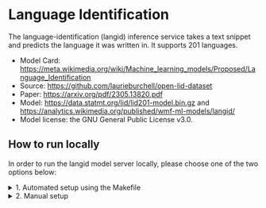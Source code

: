 # Language Identification

The language-identification (langid) inference service takes a text snippet and predicts the language it was written in. It supports 201 languages.

* Model Card: https://meta.wikimedia.org/wiki/Machine_learning_models/Proposed/Language_Identification
* Source: https://github.com/laurieburchell/open-lid-dataset
* Paper: https://arxiv.org/pdf/2305.13820.pdf
* Model: https://data.statmt.org/lid/lid201-model.bin.gz and
 https://analytics.wikimedia.org/published/wmf-ml-models/langid/
* Model license: the GNU General Public License v3.0.


## How to run locally
In order to run the langid model server locally, please choose one of the two options below:

<details>
<summary>1. Automated setup using the Makefile</summary>

### 1.1. Build
In the first terminal run:
```console
make language-identification
```
This build process will set up: a Python venv, install dependencies, download the model(s), and run the server.

### 1.2. Query
On the second terminal query the isvc using:
```console
curl localhost:8080/v1/models/langid:predict -i -X POST -d '{"text": "Some random text in any language"}'
```

### 1.3. Remove
If you would like to remove the setup run:
```console
MODEL_TYPE=langid make clean
```
</details>

<details>
<summary>2. Manual setup</summary>

### 2.1. Build Python venv and install dependencies
First add the top level directory of the repo to the PYTHONPATH:
```console
export PYTHONPATH=$PYTHONPATH:.
```

Create a virtual environment and install the dependencies using:
```console
python -m venv .venv
source .venv/bin/activate
pip install -r langid/requirements.txt
```

### 2.2. Download the model
Download the `lid201-model.bin` from the link below and place it in the same directory named PATH_TO_MODEL_DIR.
https://analytics.wikimedia.org/published/wmf-ml-models/langid/

### 2.3. Run the server
We can run the server locally with:
```console
MODEL_PATH=PATH_TO_MODEL_DIR MODEL_NAME=langid python langid/model.py
```

On a separate terminal we can make a request to the server with:
```console
curl localhost:8080/v1/models/langid:predict -i -X POST -d '{"text": "Some random text in any language"}'
```
</details>
